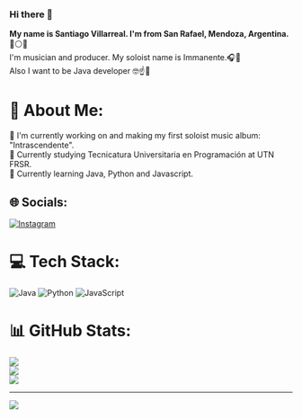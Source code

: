 ### Hi there 👋

**My name is Santiago Villarreal. I'm from San Rafael, Mendoza, Argentina.** 🔵⚪🔵<br>I'm musician and producer. My soloist name is Immanente.🎧🎹<br>Also I want to be Java developer 🤓☝️🧠

# 💫 About Me:
🎸 I'm currently working on and making my first soloist music album: "Intrascendente".<br>📖 Currently studying Tecnicatura Universitaria en Programación at UTN FRSR.<br>🌱 Currently learning Java, Python and Javascript.<br>


## 🌐 Socials:
[![Instagram](https://img.shields.io/badge/Instagram-%23E4405F.svg?logo=Instagram&logoColor=white)](https://instagram.com/santivillain) 

# 💻 Tech Stack:
![Java](https://img.shields.io/badge/java-%23ED8B00.svg?style=for-the-badge&logo=openjdk&logoColor=white) ![Python](https://img.shields.io/badge/python-3670A0?style=for-the-badge&logo=python&logoColor=ffdd54) ![JavaScript](https://img.shields.io/badge/javascript-%23323330.svg?style=for-the-badge&logo=javascript&logoColor=%23F7DF1E)
# 📊 GitHub Stats:
![](https://github-readme-stats.vercel.app/api?username=santimvillarreal&theme=merko&hide_border=false&include_all_commits=false&count_private=false)<br/>
![](https://github-readme-streak-stats.herokuapp.com/?user=santimvillarreal&theme=merko&hide_border=false)<br/>
![](https://github-readme-stats.vercel.app/api/top-langs/?username=santimvillarreal&theme=merko&hide_border=false&include_all_commits=false&count_private=false&layout=compact)

---
[![](https://visitcount.itsvg.in/api?id=santimvillarreal&icon=0&color=8)](https://visitcount.itsvg.in)
<!--
**santimvillarreal/santimvillarreal** is a ✨ _special_ ✨ repository because its `README.md` (this file) appears on your GitHub profile.

Here are some ideas to get you started:

- 🔭 I’m currently working on ...
- 🌱 I’m currently learning ...
- 👯 I’m looking to collaborate on ...
- 🤔 I’m looking for help with ...
- 💬 Ask me about ...
- 📫 How to reach me: ...
- 😄 Pronouns: ...
- ⚡ Fun fact: ...
-->
